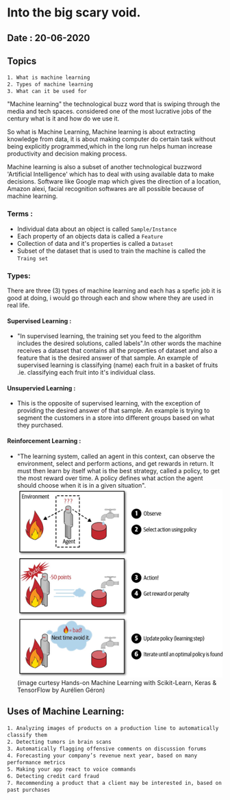 # Into the big scary void. 
## Date : 20-06-2020
## Topics 
    1. What is machine learning 
    2. Types of machine learning
    3. What can it be used for 
    
"Machine learning" the technological buzz word that is swiping through the media and tech spaces. considered one of the most lucrative jobs of the century what is it and how do we use it.

So what is Machine Learning, Machine learning is about extracting knowledge from data, it is about making computer do certain task without being explicitly programmed,which in the long run helps human increase productivity and decision making process.

Machine learning is also a subset of another technological buzzword 'Artificial Intelligence' which has to deal with using available data to make decisions. Software like Google map which gives the direction of a location, Amazon alexi, facial recognition softwares are all possible because of machine learning.

### Terms :
* Individual data about an object is called `Sample/Instance`
* Each property of an objects data is called a `Feature`
* Collection of data and it's properties is called a `Dataset`
* Subset of the dataset that is used to train the machine is called the `Traing set`

### Types:
There are three (3) types of machine learning and each has a spefic job it is good at doing, i would go through each and show where they are used in real life.

#### Supervised Learning : 
* "In supervised learning, the training set you feed to the algorithm includes the desired solutions, called labels".In other words the machine receives a dataset that contains all the properties of dataset and also a feature that is the desired answer of that sample.
An example of supervised learning is classifying (name) each fruit in a basket of fruits .ie. classifying each fruit into it's individual class.

#### Unsupervied Learning :
* This is the opposite of supervised learning, with the exception of providing the desired answer of that sample. An example is trying to segment the customers in a store into different groups based on what they purchased.

#### Reinforcement Learning : 
* "The learning system, called an agent in this context, can observe the environment, select and perform actions, and get rewards in return. It must then learn by itself what is the best strategy, called a policy, to get the most reward over time. A policy defines what action the agent should choose when it is in a given situation".
![image.png](../pictures/reinforced.jpeg)
(image curtesy Hands-on Machine Learning with Scikit-Learn, Keras & TensorFlow by Aurélien Géron)

## Uses of Machine Learning:
    1. Analyzing images of products on a production line to automatically classify them
    2. Detecting tumors in brain scans
    3. Automatically flagging offensive comments on discussion forums
    4. Forecasting your company’s revenue next year, based on many performance metrics
    5. Making your app react to voice commands
    6. Detecting credit card fraud
    7. Recommending a product that a client may be interested in, based on past purchases
